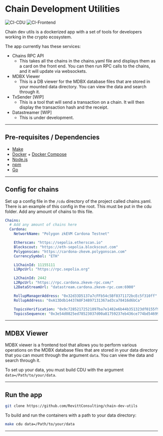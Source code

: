 # Chain Development Utilities

![CI-CDU](https://github.com/RevittConsulting/chain-dev-utils/actions/workflows/CI-CDU.yml/badge.svg)
![CI-Frontend](https://github.com/RevittConsulting/chain-dev-utils/actions/workflows/CI-Frontend.yml/badge.svg)

Chain dev utils is a dockerized app with a set of tools for developers working in the crypto ecosystem.

The app currently has these services:

- Chains RPC API
    - This takes all the chains in the chains.yaml file and displays them as a card on the front end. You can then run RPC calls to the chains, and it will update via websockets.
- MDBX Viewer
    - This is a DB viewer for the MDBX database files that are stored in your mounted data directory. You can view the data and search through it.
- TxSender [WIP]
    - This is a tool that will send a transaction on a chain. It will then display the transaction hash and the receipt.
- Datastreamer [WIP]
    - This is under development.

***

## Pre-requisites / Dependencies

- [Make](https://www.gnu.org/software/make/)
- [Docker](https://www.docker.com/) + [Docker Compose](https://docs.docker.com/compose/)
- [Node.js](https://nodejs.org/en/)
- [npm](https://www.npmjs.com/)
- [Go](https://golang.org/)

***

## Config for chains

Set up a config file in the `/cdu` directory of the project called chains.yaml. There is an example of this config in the root. This must be put in the cdu folder. Add any amount of chains to this file.

```yaml
Chains:
  # Add any amount of chains here
  Cardona:
    NetworkName: "Polygon zkEVM Cardona Testnet"

    Etherscan: "https://sepolia.etherscan.io"
    Blockscout: "https://eth-sepolia.blockscout.com"
    Polygonscan: "https://cardona-zkevm.polygonscan.com"
    CurrencySymbol: "ETH"

    L1ChainId: 11155111
    L1RpcUrl: "https://rpc.sepolia.org"

    L2ChainId: 2442
    L2RpcUrl: "https://rpc.cardona.zkevm-rpc.com/"
    L2DataStreamUrl: "datastream.cardona.zkevm-rpc.com:6900"

    RollupManagerAddress: "0x32d33D5137a7cFFb54c5Bf8371172bcEc5f310ff"
    RollupAddress: "0xA13Ddb14437A8F34897131367ad3ca78416d6bCa"

    TopicsVerification: "0x9c72852172521097ba7e1482e6b44b351323df0155f97f4ea18fcec28e1f5966"
    TopicsSequence: "0x3e54d0825ed78523037d00a81759237eb436ce774bd546993ee67a1b67b6e766"
```

***

## MDBX Viewer

MDBX viewer is a frontend tool that allows you to perform various operations on the MDBX database files that are stored in your data directory that you can mount through the argument `data`. You can view the data and search through it.

To set up your data, you must build CDU with the argument `data=/Path/to/your/data`.

***

## Run the app

```bash
git clone https://github.com/RevittConsulting/chain-dev-utils
```

To build and run the containers with a path to your data directory:

```bash
make cdu data=/Path/to/your/data
```

***